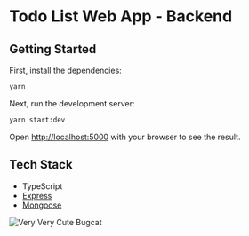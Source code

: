 # Todo List Web App - Backend

## Getting Started

First, install the dependencies:
```bash
yarn
```

Next, run the development server:

```bash
yarn start:dev
```

Open [http://localhost:5000](http://localhost:5000) with your browser to see the result.

## Tech Stack
- TypeScript
- [Express](https://expressjs.com/)
- [Mongoose](https://mongoosejs.com/docs/)


![Very Very Cute Bugcat](https://c.tenor.com/UtqbUuiMXPEAAAAi/capoo-bugcat.gif)
